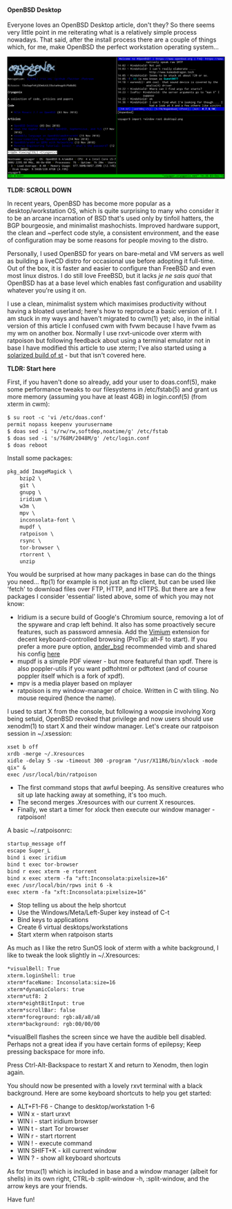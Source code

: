 #### OpenBSD Desktop

Everyone loves an OpenBSD Desktop article, don't they? So there seems very little point in me reiterating what is a relatively simple process nowadays.  That said, after the install process there are a couple of things which, for me, make OpenBSD the perfect workstation operating system...

[![OpenBSD+ratpoison+urxvt+tmux](desktop.png)](desktop.png)

__TLDR: SCROLL DOWN__

In recent years, OpenBSD has become more popular as a desktop/workstation OS, which is quite surprising to many who consider it to be an arcane incarnation of BSD that's used only by tinfoil hatters, the BGP bourgeosie, and minimalist mashochists. Improved hardware support, the clean and ~perfect code style, a consistent environment, and the ease of configuration may be some reasons for people moving to the distro.

Personally, I used OpenBSD for years on bare-metal and VM servers as well as building a liveCD distro for occasional use before adopting it full-time.  Out of the box, it is faster and easier to configure than FreeBSD and even most linux distros.  I do still love FreeBSD, but it lacks *je ne sais quoi* that OpenBSD has at a base level which enables fast configuration and usability whatever you're using it on.

I use a clean, minimalist system which maximises productivity without having a bloated userland; here's how to reproduce a basic version of it. I am stuck in my ways and haven't migrated to cwm(1) yet; also, in the initial version of this article I confused cwm with fvwm because I have fvwm as my wm on another box. Normally I use rxvt-unicode over xterm with ratpoison but following feedback about using a terminal emulator not in base I have modified this article to use xterm; I've also started using a [solarized build of st](http://st.suckless.org/patches/solarized/) - but that isn't covered here.

__TLDR: Start here__

First, if you haven't done so already, add your user to doas.conf(5), make some performance tweaks to our filesystems in /etc/fstab(5) and grant us more memory (assuming you have at least 4GB) in login.conf(5) (from xterm in cwm):

    $ su root -c 'vi /etc/doas.conf'
    permit nopass keepenv yourusername
    $ doas sed -i 's/rw/rw,softdep,noatime/g' /etc/fstab
    $ doas sed -i 's/768M/2048M/g' /etc/login.conf 
    $ doas reboot

Install some packages:

    pkg_add ImageMagick \
    	bzip2 \
    	git \
    	gnupg \
    	iridium \
    	w3m \
    	mpv \
    	inconsolata-font \
    	mupdf \
    	ratpoison \
    	rsync \
    	tor-browser \
    	rtorrent \
    	unzip

You would be surprised at how many packages in base can do the things you need... ftp(1) for example is not just an ftp client, but can be used like 'fetch' to download files over FTP, HTTP, and HTTPS.
 But there are a few packages I consider 'essential' listed above, some of which you may not know:

* Iridium is a secure build of Google's Chromium source, removing a lot of the spyware and crap left behind.  It also has some proactively secure features, such as password amnesia. Add the [Vimium](https://chrome.google.com/webstore/detail/vimium/dbepggeogbaibhgnhhndojpepiihcmeb) extension for decent keyboard-controlled browsing (ProTip: alt-F to start). If you prefer a more pure option, [ander_bsd](https://www.reddit.com/user/ander_bsd) recommended vimb and shared his config [here](https://www.reddit.com/r/openbsd/comments/a2p2gk/openbsd_desktop_for_minimalists/eb02kap/)
* mupdf is a simple PDF viewer - but more featureful than xpdf. There is also poppler-utils if you want pdftohtml or pdftotext (and of course poppler itself which is a fork of xpdf).
* mpv is a media player based on mplayer
* ratpoison is my window-manager of choice. Written in C with tiling. No mouse required (hence the name).

I used to start X from the console, but following a woopsie involving Xorg being setuid, OpenBSD revoked that privilege and now users should use xenodm(1) to start X and their window manager. Let's create our ratpoison session in ~/.xsession:

    xset b off
    xrdb -merge ~/.Xresources
    xidle -delay 5 -sw -timeout 300 -program "/usr/X11R6/bin/xlock -mode qix" & 
    exec /usr/local/bin/ratpoison

* The first command stops that awful beeping. As sensitive creatures who sit up late hacking away at something, it's too much.
* The second merges .Xresources with our current X resources.
* Finally, we start a timer for xlock then execute our window manager - ratpoison!

A basic ~/.ratpoisonrc:

    startup_message off
    escape Super_L
    bind i exec iridium
    bind t exec tor-browser
    bind r exec xterm -e rtorrent
    bind x exec xterm -fa "xft:Inconsolata:pixelsize=16"
    exec /usr/local/bin/rpws init 6 -k
    exec xterm -fa "xft:Inconsolata:pixelsize=16"

* Stop telling us about the help shortcut
* Use the Windows/Meta/Left-Super key instead of C-t
* Bind keys to applications
* Create 6 virtual desktops/workstations
* Start xterm when ratpoison starts

As much as I like the retro SunOS look of xterm with a white background, I like to tweak the look slightly in ~/.Xresources:

    *visualBell: True 
    xterm.loginShell: true 
    xterm*faceName: Inconsolata:size=16
    xterm*dynamicColors: true
    xterm*utf8: 2
    xterm*eightBitInput: true
    xterm*scrollBar: false
    xterm*foreground: rgb:a8/a8/a8
    xterm*background: rgb:00/00/00

*visualBell flashes the screen since we have the audible bell disabled. Perhaps not a great idea if you have certain forms of epilepsy; Keep pressing backspace for more info.

Press Ctrl-Alt-Backspace to restart X and return to Xenodm, then login again.

You should now be presented with a lovely rxvt terminal with a black background. Here are some keyboard shortcuts to help you get started:

* ALT+F1-F6 - Change to desktop/workstation 1-6
* WIN x - start urxvt
* WIN i - start iridium browser
* WIN t - start Tor browser
* WIN r - start rtorrent 
* WIN ! - execute command
* WIN SHIFT+K - kill current window
* WIN ? - show all keyboard shortcuts

As for tmux(1) which is included in base and a window manager (albeit for shells) in its own right, CTRL-b :split-window -h, :split-window, and the arrow keys are your friends.

Have fun! 
